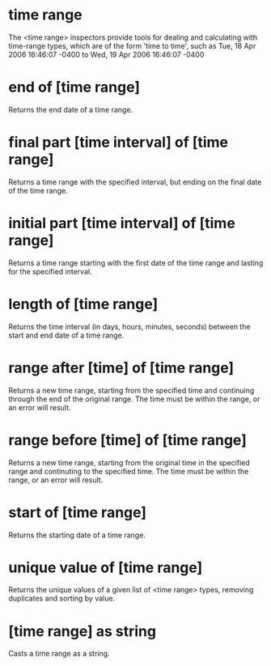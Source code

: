 # time range

The &lt;time range&gt; inspectors provide tools for dealing and calculating with time-range types, which are of the form &#39;time to time&#39;, such as Tue, 18 Apr 2006 16:46:07 -0400 to Wed, 19 Apr 2006 16:46:07 -0400

# end of [time range]

Returns the end date of a time range.

# final part [time interval] of [time range]

Returns a time range with the specified interval, but ending on the final date of the time range.

# initial part [time interval] of [time range]

Returns a time range starting with the first date of the time range and lasting for the specified interval.

# length of [time range]

Returns the time interval (in days, hours, minutes, seconds) between the start and end date of a time range.

# range after [time] of [time range]

Returns a new time range, starting from the specified time and continuing through the end of the original range. The time must be within the range, or an error will result.

# range before [time] of [time range]

Returns a new time range, starting from the original time in the specified range and continuting to the specified time. The time must be within the range, or an error will result.

# start of [time range]

Returns the starting date of a time range.

# unique value of [time range]

Returns the unique values of a given list of &lt;time range&gt; types, removing duplicates and sorting by value.

# [time range] as string

Casts a time range as a string.
